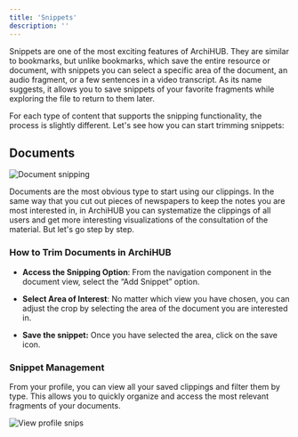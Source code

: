 ```yaml
---
title: 'Snippets'
description: ''
---
```


Snippets are one of the most exciting features of ArchiHUB. They are similar to bookmarks, but unlike bookmarks, which save the entire resource or document, with snippets you can select a specific area of the document, an audio fragment, or a few sentences in a video transcript. As its name suggests, it allows you to save snippets of your favorite fragments while exploring the file to return to them later.

For each type of content that supports the snipping functionality, the process is slightly different. Let's see how you can start trimming snippets:

## Documents

![Document snipping](/archihub.github.io/imagenes/recortes_anim.gif)

Documents are the most obvious type to start using our clippings. In the same way that you cut out pieces of newspapers to keep the notes you are most interested in, in ArchiHUB you can systematize the clippings of all users and get more interesting visualizations of the consultation of the material. But let's go step by step.

### How to Trim Documents in ArchiHUB

- __Access the Snipping Option__: From the navigation component in the document view, select the “Add Snippet” option.

- __Select Area of Interest__: No matter which view you have chosen, you can adjust the crop by selecting the area of the document you are interested in.

- __Save the snippet:__ Once you have selected the area, click on the save icon.

### Snippet Management

From your profile, you can view all your saved clippings and filter them by type. This allows you to quickly organize and access the most relevant fragments of your documents.

![View profile snips](/archihub.github.io/imagenes/perfil_recortes.png)